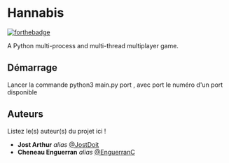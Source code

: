 # Hannabis
[![forthebadge](http://forthebadge.com/images/badges/built-with-love.svg)](http://forthebadge.com)

A Python multi-process and multi-thread multiplayer game.

## Démarrage

Lancer la commande python3 main.py port , avec port le numéro d'un port disponible

## Auteurs
Listez le(s) auteur(s) du projet ici !
* **Jost Arthur** _alias_ [@JostDoit](https://github.com/JostDoit)
* **Cheneau Enguerran** _alias_ [@EnguerranC](https://github.com/EnguerranC)
